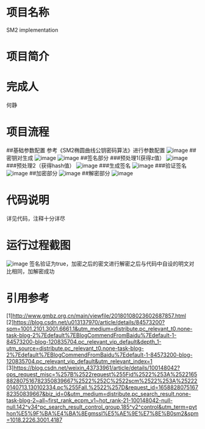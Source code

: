 # 项目名称
SM2 implementation
# 项目简介

# 完成人
何静 
# 项目流程
##基础参数配置
参考《SM2椭圆曲线公钥密码算法》进行参数配置
![image](https://user-images.githubusercontent.com/104714591/181164678-1dd98da2-da78-4afb-bd58-3099c06637c7.png)
##密钥对生成
![image](https://user-images.githubusercontent.com/104714591/181164747-71cb8429-c1ac-43f3-985a-04aa1221df7f.png)
![image](https://user-images.githubusercontent.com/104714591/181164774-24484ba1-6566-45a0-b7e9-2a0205d3b6ea.png)
##签名部分
###预处理1(获得z值）
![image](https://user-images.githubusercontent.com/104714591/181164865-cb394e99-9997-46af-8266-57b610eb3d0c.png)
###预处理2（获得hash值）
![image](https://user-images.githubusercontent.com/104714591/181164925-621d9f61-3805-4298-8cf3-40f706e5b9a9.png)
###生成签名
![image](https://user-images.githubusercontent.com/104714591/181164984-74005aa5-aae5-4e58-81af-e7520d75755c.png)
###验证签名
![image](https://user-images.githubusercontent.com/104714591/181165031-024c6672-8494-4349-8346-f38456d54ed6.png)
##加密部分
![image](https://user-images.githubusercontent.com/104714591/181165198-5396393b-a946-44c0-a13f-07571ed71c31.png)
##解密部分
![image](https://user-images.githubusercontent.com/104714591/181165238-a6f298d9-f269-4d24-ae6f-d131ae167859.png)
# 代码说明
详见代码，注释十分详尽
# 运行过程截图
![image](https://user-images.githubusercontent.com/104714591/181165383-4788e6a0-ab23-4e3d-b7de-6d6801618b2e.png)
签名验证为true，加密之后的密文进行解密之后与代码中自设的明文对比相同，加解密成功
# 引用参考
[1]http://www.gmbz.org.cn/main/viewfile/20180108023602687857.html
[2]https://blog.csdn.net/u013137970/article/details/84573200?spm=1001.2101.3001.6661.1&utm_medium=distribute.pc_relevant_t0.none-task-blog-2%7Edefault%7EBlogCommendFromBaidu%7Edefault-1-84573200-blog-120835704.pc_relevant_vip_default&depth_1-utm_source=distribute.pc_relevant_t0.none-task-blog-2%7Edefault%7EBlogCommendFromBaidu%7Edefault-1-84573200-blog-120835704.pc_relevant_vip_default&utm_relevant_index=1
[3]https://blog.csdn.net/weixin_43733961/article/details/100148042?ops_request_misc=%257B%2522request%255Fid%2522%253A%2522165882807516782350839667%2522%252C%2522scm%2522%253A%252220140713.130102334.pc%255Fall.%2522%257D&request_id=165882807516782350839667&biz_id=0&utm_medium=distribute.pc_search_result.none-task-blog-2~all~first_rank_ecpm_v1~hot_rank-21-100148042-null-null.142^v34^pc_search_result_control_group,185^v2^control&utm_term=python%E5%9F%BA%E4%BA%8Egmssl%E5%AE%9E%E7%8E%B0sm2&spm=1018.2226.3001.4187

